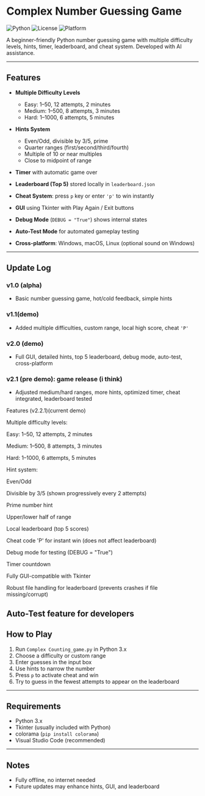 # Complex Number Guessing Game

![Python](https://img.shields.io/badge/Python-3.x-blue)
![License](https://img.shields.io/badge/License-MIT-green)
![Platform](https://img.shields.io/badge/Platform-Cross--Platform-orange)

A beginner-friendly Python number guessing game with multiple difficulty levels, hints, timer, leaderboard, and cheat system. Developed with AI assistance.

---

## Features

- **Multiple Difficulty Levels**  
  - Easy: 1–50, 12 attempts, 2 minutes  
  - Medium: 1–500, 8 attempts, 3 minutes  
  - Hard: 1–1000, 6 attempts, 5 minutes  

- **Hints System**  
  - Even/Odd, divisible by 3/5, prime  
  - Quarter ranges (first/second/third/fourth)  
  - Multiple of 10 or near multiples  
  - Close to midpoint of range  

- **Timer** with automatic game over  
- **Leaderboard (Top 5)** stored locally in `leaderboard.json`  
- **Cheat System**: press `p` key or enter `'p'` to win instantly  
- **GUI** using Tkinter with Play Again / Exit buttons  
- **Debug Mode** (`DEBUG = "True"`) shows internal states  
- **Auto-Test Mode** for automated gameplay testing  
- **Cross-platform**: Windows, macOS, Linux (optional sound on Windows)

---

## Update Log

### v1.0 (alpha) 
- Basic number guessing game, hot/cold feedback, simple hints  

### v1.1(demo) 
- Added multiple difficulties, custom range, local high score, cheat `'P'`  

### v2.0 (demo) 
- Full GUI, detailed hints, top 5 leaderboard, debug mode, auto-test, cross-platform  

### v2.1 (pre demo): game release (i think) 
- Adjusted medium/hard ranges, more hints, optimized timer, cheat integrated, leaderboard tested  

Features (v2.2.1)(current demo) 

Multiple difficulty levels:

Easy: 1–50, 12 attempts, 2 minutes

Medium: 1–500, 8 attempts, 3 minutes

Hard: 1–1000, 6 attempts, 5 minutes


Hint system:

Even/Odd

Divisible by 3/5 (shown progressively every 2 attempts)

Prime number hint

Upper/lower half of range


Local leaderboard (top 5 scores)

Cheat code 'P' for instant win (does not affect leaderboard)

Debug mode for testing (DEBUG = "True")

Timer countdown

Fully GUI-compatible with Tkinter

Robust file handling for leaderboard (prevents crashes if file missing/corrupt)

Auto-Test feature for developers
---

## How to Play

1. Run `Complex Counting_game.py` in Python 3.x  
2. Choose a difficulty or custom range  
3. Enter guesses in the input box  
4. Use hints to narrow the number  
5. Press `p` to activate cheat and win  
6. Try to guess in the fewest attempts to appear on the leaderboard  

---

## Requirements

- Python 3.x  
- Tkinter (usually included with Python)  
- colorama (`pip install colorama`)  
- Visual Studio Code (recommended)

---

## Notes

- Fully offline, no internet needed  
- Future updates may enhance hints, GUI, and leaderboard
